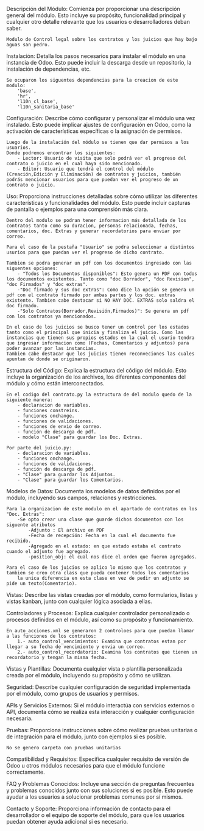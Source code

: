 Descripción del Módulo:
Comienza por proporcionar una descripción general del módulo. Esto incluye su propósito, funcionalidad principal y cualquier otro detalle relevante que los usuarios o desarrolladores deban saber.

    Modulo de Control legal sobre los contratos y los juicios que hay bajo aguas san pedro.


Instalación:
Detalla los pasos necesarios para instalar el módulo en una instancia de Odoo. Esto puede incluir la descarga desde un repositorio, la instalación de dependencias, etc.

    Se ocuparon los siguentes dependencias para la creacion de este modulo:
        'base',
        'hr',
        'l10n_cl_base',
        'l10n_sanitaria_base' 

Configuración:
Describe cómo configurar y personalizar el módulo una vez instalado. Esto puede implicar ajustes de configuración en Odoo, como la activación de características específicas o la asignación de permisos.

    Luego de la instalación del módulo se tienen que dar permisos a los usuarios.
    Donde podremos encontrar los siguientes:
        - Lector: Usuario de visita que solo podrá ver el progreso del contrato o juicio en el cual haya sido mencionado.
        - Editor: Usuario que tendrá el control del módulo (Creación,Edición y Eliminación) de contratos y juicios, también podrás mencionar usuarios para que puedan ver el progreso de un contrato o juicio.


Uso:
Proporciona instrucciones detalladas sobre cómo utilizar las diferentes características y funcionalidades del módulo. Esto puede incluir capturas de pantalla o ejemplos para una comprensión más clara.

    Dentro del modulo se podran tener informacion más detallada de los contratos tanto como su duracion, personas relacionada, fechas, comentarios, doc. Extras y generar recordatorios para enviar por correo.
    
    Para el caso de la pestaña "Usuario" se podra seleccionar a distintos usurios para que puedan ver el progreso de dicho contrato.
    
    Tambien se podra generar un pdf con los documentos ingresado con las siguentes opciones:
        - "Todos los Documentos disponibles": Esto genera un PDF con todos los documentos existentes. Tanto como "doc Borrador", "doc Revision", "doc Firmados" y "doc extras".
        -"Doc firmado y sus doc extras": Como dice la opción se genera un  pdf con el contrato firmado por ambas partes y los doc. extras existente. Tambien cabe destacar si NO HAY DOC. EXTRAS solo saldra el doc firmado.
        -"Solo Contratos(Borrador,Revisión,Firmados)": Se genera un pdf con los contratos ya mencionados.

    En el caso de los juicios se busco tener un control por los estados tanto como el principal que inicia y finaliza el juicio. Como las instancias que tienen sus propios estados en la cual el usurio tendra que ingresar informacion como (Fechas, Comentarios y adjuntos) para poder avanzar por las instancias.
    Tambien cabe destacar que los juicios tienen reconveciones las cuales apuntan de donde se originaron.

Estructura del Código:
Explica la estructura del código del módulo. Esto incluye la organización de los archivos, los diferentes componentes del módulo y cómo están interconectados.

    En el codigo del contrato.py la estructura de del modulo quedo de la siguiente manera:
        - declaracion de variables.
        - funciones constreins.
        - funciones onchange.
        - funciones de validaciones.
        - funciones de envio de correo.
        - función de descarga de pdf.
        - modelo "Clase" para guardar los Doc. Extras.

    Por parte del juicio.py:
        - declaracion de variables.
        - funciones onchange.
        - funciones de validaciones.
        - función de descarga de pdf.
        - "Clase" para guardar los Adjuntos.
        - "Clase" para guardar los Comentarios.

 
Modelos de Datos:
Documenta los modelos de datos definidos por el módulo, incluyendo sus campos, relaciones y restricciones.

    Para la organizacion de este modulo en el apartado de contratos en los "Doc. Extras":
        -Se opto crear una clase que guarde dichos documentos con los siguente atributos
            -Adjunto : El archivo en PDF
            -Fecha de recepción: Fecha en la cual el documento fue recibido.
            -Agregado en el estado: en que estado estaba el contrato cuando el adjunto fue agregado.
            -position_obj: el cual nos dice el orden que fueron agregados.

    Para el caso de los juicios se aplico lo mismo que los contratos y tambien se creo otra class que pueda contener todos los comentarios
        la unica diferencia en esta clase en vez de pedir un adjunto se pide un texto(Comentario).


Vistas:
Describe las vistas creadas por el módulo, como formularios, listas y vistas kanban, junto con cualquier lógica asociada a ellas.




Controladores y Procesos:
Explica cualquier controlador personalizado o procesos definidos en el módulo, así como su propósito y funcionamiento.

    En auto_acciones.xml se generaron 2 controloes para que puedan llamar a las funciones de los contratos:
        1.- auto_control_vencimientos: Examina que contratos estan por llegar a su fecha de vencimiento y envia un correo.
        2.- auto_control_recordatorio: Examina los contratos que tienen un recordatorio y tengan la misma fecha.


Vistas y Plantillas:
Documenta cualquier vista o plantilla personalizada creada por el módulo, incluyendo su propósito y cómo se utilizan.


Seguridad:
Describe cualquier configuración de seguridad implementada por el módulo, como grupos de usuarios y permisos.

APIs y Servicios Externos:
Si el módulo interactúa con servicios externos o API, documenta cómo se realiza esta interacción y cualquier configuración necesaria.

Pruebas:
Proporciona instrucciones sobre cómo realizar pruebas unitarias o de integración para el módulo, junto con ejemplos si es posible.

    No se genero carpeta con pruebas unitarias 

Compatibilidad y Requisitos:
Especifica cualquier requisito de versión de Odoo u otros módulos necesarios para que el módulo funcione correctamente.

FAQ y Problemas Conocidos:
Incluye una sección de preguntas frecuentes y problemas conocidos junto con sus soluciones si es posible. Esto puede ayudar a los usuarios a solucionar problemas comunes por sí mismos.

Contacto y Soporte:
Proporciona información de contacto para el desarrollador o el equipo de soporte del módulo, para que los usuarios puedan obtener ayuda adicional si es necesario.